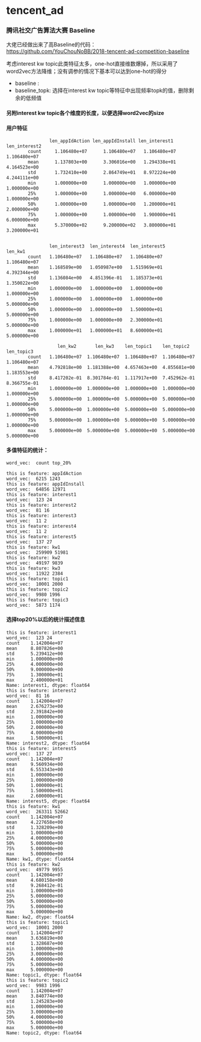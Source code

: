 # tencent_ad

### 腾讯社交广告算法大赛 Baseline

大佬已经做出来了高Baseline的代码：https://github.com/YouChouNoBB/2018-tencent-ad-competition-baseline

考虑interest kw topic此类特征太多，one-hot直接维数爆掉，所以采用了word2vec方法降维；没有调参的情况下基本可以达到one-hot的得分

- baseline :
- baseline_topk: 选择在interest kw topic等特征中出现频率topk的值，删除剩余的低频值

#### 另附interest kw topic各个维度的长度，以便选择word2vec的size

#### 用户特征


                    len_appIdAction len_appIdInstall len_interest1  len_interest2
            count     1.106480e+07      1.106480e+07   1.106480e+07   1.106480e+07   
            mean      1.137803e+00      3.306016e+00   1.294338e+01   4.164523e+00   
            std       1.732410e+00      2.864749e+01   8.972224e+00   4.244111e+00   
            min       1.000000e+00      1.000000e+00   1.000000e+00   1.000000e+00   
            25%       1.000000e+00      1.000000e+00   6.000000e+00   1.000000e+00   
            50%       1.000000e+00      1.000000e+00   1.200000e+01   2.000000e+00   
            75%       1.000000e+00      1.000000e+00   1.900000e+01   6.000000e+00   
            max       5.370000e+02      9.200000e+02   3.800000e+01   3.200000e+01   

 
                    len_interest3  len_interest4  len_interest5       len_kw1
            count   1.106480e+07   1.106480e+07   1.106480e+07  1.106480e+07   
            mean    1.168589e+00   1.050987e+00   1.515969e+01  4.392344e+00   
            std     1.136084e+00   4.851396e-01   1.185373e+01  1.350022e+00   
            min     1.000000e+00   1.000000e+00   1.000000e+00  1.000000e+00   
            25%     1.000000e+00   1.000000e+00   1.000000e+00  5.000000e+00   
            50%     1.000000e+00   1.000000e+00   1.500000e+01  5.000000e+00   
            75%     1.000000e+00   1.000000e+00   2.300000e+01  5.000000e+00   
            max     1.000000e+01   1.000000e+01   8.600000e+01  5.000000e+00   

                       len_kw2       len_kw3    len_topic1    len_topic2    len_topic3  
            count   1.106480e+07  1.106480e+07  1.106480e+07  1.106480e+07  1.106480e+07  
            mean    4.792818e+00  1.181388e+00  4.657463e+00  4.855681e+00  1.183553e+00  
            std     8.417202e-01  8.301784e-01  1.117917e+00  7.452962e-01  8.366755e-01  
            min     1.000000e+00  1.000000e+00  1.000000e+00  1.000000e+00  1.000000e+00  
            25%     5.000000e+00  1.000000e+00  5.000000e+00  5.000000e+00  1.000000e+00  
            50%     5.000000e+00  1.000000e+00  5.000000e+00  5.000000e+00  1.000000e+00  
            75%     5.000000e+00  1.000000e+00  5.000000e+00  5.000000e+00  1.000000e+00  
            max     5.000000e+00  5.000000e+00  5.000000e+00  5.000000e+00  5.000000e+00  

#### 多值特征的统计：

    word_vec:  count top_20%

    this is feature: appIdAction
    word_vec:  6215 1243
    this is feature: appIdInstall
    word_vec:  64856 12971
    this is feature: interest1
    word_vec:  123 24
    this is feature: interest2
    word_vec:  81 16
    this is feature: interest3
    word_vec:  11 2
    this is feature: interest4
    word_vec:  11 2
    this is feature: interest5
    word_vec:  137 27
    this is feature: kw1
    word_vec:  259909 51981
    this is feature: kw2
    word_vec:  49197 9839
    this is feature: kw3
    word_vec:  11922 2384
    this is feature: topic1
    word_vec:  10001 2000
    this is feature: topic2
    word_vec:  9980 1996
    this is feature: topic3
    word_vec:  5873 1174

#### 选择top20%以后的统计描述信息

    this is feature: interest1
    word_vec:  123 24
    count    1.142004e+07
    mean     8.807826e+00
    std      5.239412e+00
    min      1.000000e+00
    25%      4.000000e+00
    50%      9.000000e+00
    75%      1.300000e+01
    max      2.400000e+01
    Name: interest1, dtype: float64
    this is feature: interest2
    word_vec:  81 16
    count    1.142004e+07
    mean     2.676273e+00
    std      2.391842e+00
    min      1.000000e+00
    25%      1.000000e+00
    50%      2.000000e+00
    75%      4.000000e+00
    max      1.500000e+01
    Name: interest2, dtype: float64
    this is feature: interest5
    word_vec:  137 27
    count    1.142004e+07
    mean     9.560934e+00
    std      6.553343e+00
    min      1.000000e+00
    25%      1.000000e+00
    50%      1.000000e+01
    75%      1.500000e+01
    max      2.600000e+01
    Name: interest5, dtype: float64
    this is feature: kw1
    word_vec:  263311 52662
    count    1.142004e+07
    mean     4.227658e+00
    std      1.328209e+00
    min      1.000000e+00
    25%      4.000000e+00
    50%      5.000000e+00
    75%      5.000000e+00
    max      5.000000e+00
    Name: kw1, dtype: float64
    this is feature: kw2
    word_vec:  49779 9955
    count    1.142004e+07
    mean     4.680158e+00
    std      9.268412e-01
    min      1.000000e+00
    25%      5.000000e+00
    50%      5.000000e+00
    75%      5.000000e+00
    max      5.000000e+00
    Name: kw2, dtype: float64
    this is feature: topic1
    word_vec:  10001 2000
    count    1.142004e+07
    mean     3.636819e+00
    std      1.328687e+00
    min      1.000000e+00
    25%      3.000000e+00
    50%      4.000000e+00
    75%      5.000000e+00
    max      5.000000e+00
    Name: topic1, dtype: float64
    this is feature: topic2
    word_vec:  9983 1996
    count    1.142004e+07
    mean     3.840774e+00
    std      1.245283e+00
    min      1.000000e+00
    25%      3.000000e+00
    50%      4.000000e+00
    75%      5.000000e+00
    max      5.000000e+00
    Name: topic2, dtype: float64
